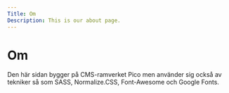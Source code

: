 ```yaml
---
Title: Om
Description: This is our about page.
---
```


Om
==========================

Den här sidan bygger på CMS-ramverket Pico men använder sig också av tekniker så som SASS, Normalize.CSS, Font-Awesome och Google Fonts.